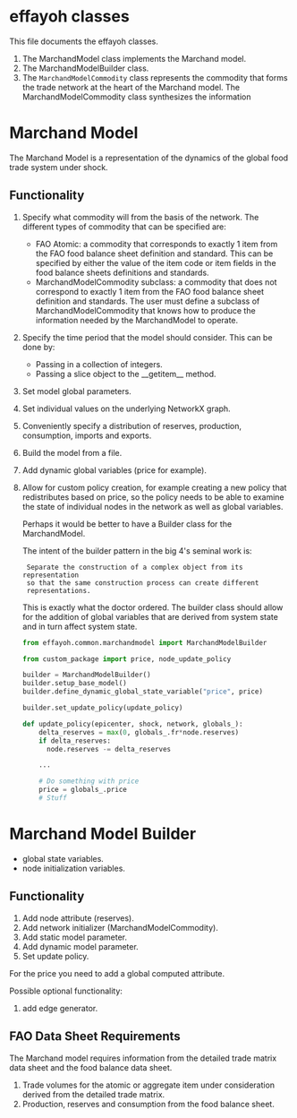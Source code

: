 # effayoh classes

This file documents the effayoh classes.

1. The MarchandModel class implements the Marchand model.
1. The MarchandModelBuilder class.
3. The `MarchandModelCommodity` class represents the commodity that forms the
   trade network at the heart of the Marchand model. The MarchandModelCommodity
   class synthesizes the information

# Marchand Model

The Marchand Model is a representation of the dynamics of the global food trade
system under shock.

## Functionality

1. Specify what commodity will from the basis of the network. The different
   types of commodity that can be specified are:

   - FAO Atomic: a commodity that corresponds to exactly 1 item from the FAO
     food balance sheet definition and standard. This can be specified by
     either the value of the item code or item fields in the food balance
     sheets definitions and standards.
   - MarchandModelCommodity subclass: a commodity that does not correspond to
     exactly 1 item from the FAO food balance sheet definition and standards.
     The user must define a subclass of MarchandModelCommodity that knows how
     to produce the information needed by the MarchandModel to operate.

2. Specify the time period that the model should consider. This can be done by:

   - Passing in a collection of integers.
   - Passing a slice object to the \_\_getitem\_\_ method.

3. Set model global parameters.
4. Set individual values on the underlying NetworkX graph.
5. Conveniently specify a distribution of reserves, production, consumption,
   imports and exports.
6. Build the model from a file.
7. Add dynamic global variables (price for example).
8. Allow for custom policy creation, for example creating a new policy that
   redistributes based on price, so the policy needs to be able to examine
   the state of individual nodes in the network as well as global variables.

   Perhaps it would be better to have a Builder class for the MarchandModel.

   The intent of the builder pattern in the big 4's seminal work is:

        Separate the construction of a complex object from its representation
        so that the same construction process can create different
        representations.

   This is exactly what the doctor ordered. The builder class should allow for
   the addition of global variables that are derived from system state and in
   turn affect system state.

   ```python
   from effayoh.common.marchandmodel import MarchandModelBuilder

   from custom_package import price, node_update_policy

   builder = MarchandModelBuilder()
   builder.setup_base_model()
   builder.define_dynamic_global_state_variable("price", price)

   builder.set_update_policy(update_policy)
   ```

   ```python
   def update_policy(epicenter, shock, network, globals_):
       delta_reserves = max(0, globals_.fr*node.reserves)
       if delta_reserves:
         node.reserves -= delta_reserves

       ...

       # Do something with price
       price = globals_.price
       # Stuff
   ```

# Marchand Model Builder

- global state variables.
- node initialization variables.

## Functionality

1. Add node attribute (reserves).
2. Add network initializer (MarchandModelCommodity).
3. Add static model parameter.
4. Add dynamic model parameter.
5. Set update policy.

For the price you need to add a global computed attribute.

Possible optional functionality:

1. add edge generator.

## FAO Data Sheet Requirements

The Marchand model requires information from the detailed trade matrix data
sheet and the food balance data sheet.

1. Trade volumes for the atomic or aggregate item under consideration derived
   from the detailed trade matrix.
2. Production, reserves and consumption from the food balance sheet.
